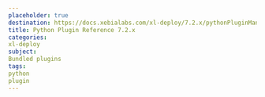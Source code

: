 ```yaml
---
placeholder: true
destination: https://docs.xebialabs.com/xl-deploy/7.2.x/pythonPluginManual.html
title: Python Plugin Reference 7.2.x
categories:
xl-deploy
subject:
Bundled plugins
tags:
python
plugin
---
```

